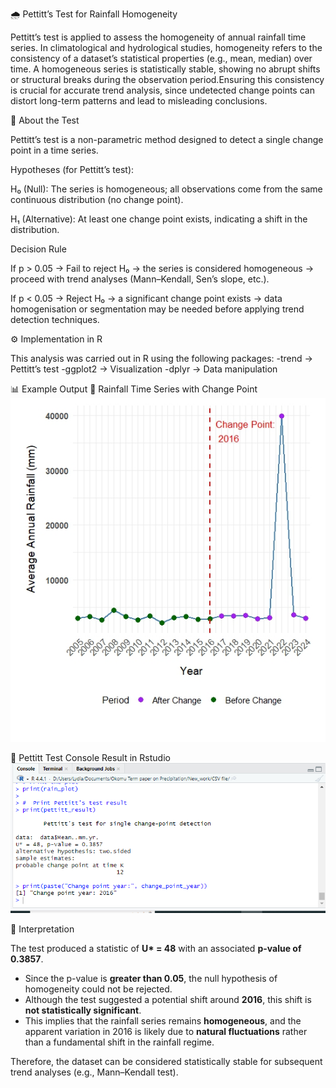 
🌧️ Pettitt’s Test for Rainfall Homogeneity

Pettitt’s test is applied to assess the homogeneity of annual rainfall time series. In climatological and hydrological studies, homogeneity refers to the consistency of a dataset’s statistical properties (e.g., mean, median) over time. A homogeneous series is statistically stable, showing no abrupt shifts or structural breaks during the observation period.Ensuring this consistency is crucial for accurate trend analysis, since undetected change points can distort long-term patterns and lead to misleading conclusions.

📘 About the Test

Pettitt’s test is a non-parametric method designed to detect a single change point in a time series.

Hypotheses (for Pettitt’s test):

  H₀ (Null): The series is homogeneous; all observations come from the same continuous distribution (no change point).
  
  H₁ (Alternative): At least one change point exists, indicating a shift in the distribution.

Decision Rule

   If p > 0.05 → Fail to reject H₀ → the series is considered homogeneous → proceed with trend analyses (Mann–Kendall, Sen’s slope, etc.).

   If p < 0.05 → Reject H₀ → a significant change point exists → data homogenisation or segmentation may be needed before applying trend detection techniques.

⚙️ Implementation in R

This analysis was carried out in R using the following packages:
  -trend
   → Pettitt’s test
  -ggplot2
   → Visualization
  -dplyr
   → Data manipulation

   📊 Example Output
🔹 Rainfall Time Series with Change Point 
![Rainfall Time Series Plot](/images/pettitt_graph.jpeg)

🔹 Pettitt Test Console Result in Rstudio 
![Pettitt Test Console Result](/images/pettitt_result.PNG)

📝 Interpretation  

The test produced a statistic of **U\* = 48** with an associated **p-value of 0.3857**.  

- Since the p-value is **greater than 0.05**, the null hypothesis of homogeneity could not be rejected.  
- Although the test suggested a potential shift around **2016**, this shift is **not statistically significant**.  
- This implies that the rainfall series remains **homogeneous**, and the apparent variation in 2016 is likely due to **natural fluctuations** rather than a fundamental shift in the rainfall regime.  

Therefore, the dataset can be considered statistically stable for subsequent trend analyses (e.g., Mann–Kendall test).

